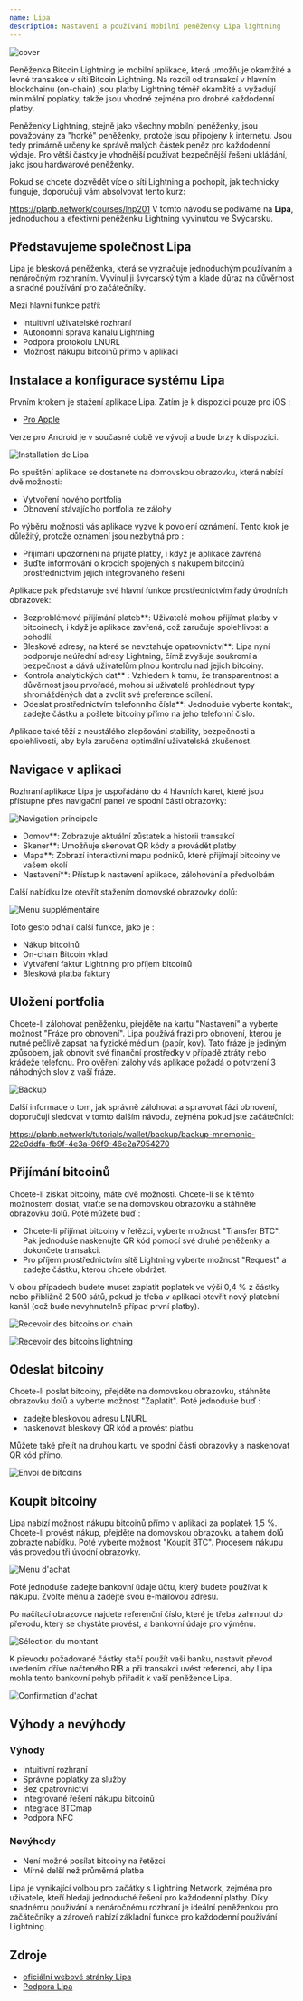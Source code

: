 ```yaml
---
name: Lipa
description: Nastavení a používání mobilní peněženky Lipa lightning
---
```

![cover](assets/cover.webp)

Peněženka Bitcoin Lightning je mobilní aplikace, která umožňuje okamžité a levné transakce v síti Bitcoin Lightning. Na rozdíl od transakcí v hlavním blockchainu (on-chain) jsou platby Lightning téměř okamžité a vyžadují minimální poplatky, takže jsou vhodné zejména pro drobné každodenní platby.

Peněženky Lightning, stejně jako všechny mobilní peněženky, jsou považovány za "horké" peněženky, protože jsou připojeny k internetu. Jsou tedy primárně určeny ke správě malých částek peněz pro každodenní výdaje. Pro větší částky je vhodnější používat bezpečnější řešení ukládání, jako jsou hardwarové peněženky.

Pokud se chcete dozvědět více o síti Lightning a pochopit, jak technicky funguje, doporučuji vám absolvovat tento kurz:

https://planb.network/courses/lnp201
V tomto návodu se podíváme na **Lipa**, jednoduchou a efektivní peněženku Lightning vyvinutou ve Švýcarsku.

## Představujeme společnost Lipa

Lipa je blesková peněženka, která se vyznačuje jednoduchým používáním a nenáročným rozhraním. Vyvinul ji švýcarský tým a klade důraz na důvěrnost a snadné používání pro začátečníky.

Mezi hlavní funkce patří:


- Intuitivní uživatelské rozhraní
- Autonomní správa kanálu Lightning
- Podpora protokolu LNURL
- Možnost nákupu bitcoinů přímo v aplikaci

## Instalace a konfigurace systému Lipa

Prvním krokem je stažení aplikace Lipa. Zatím je k dispozici pouze pro iOS :


- [Pro Apple](https://apps.apple.com/app/lipa-bitcoin-lightning/id1602180066)

Verze pro Android je v současné době ve vývoji a bude brzy k dispozici.

![Installation de Lipa](assets/fr/01.webp)

Po spuštění aplikace se dostanete na domovskou obrazovku, která nabízí dvě možnosti:


- Vytvoření nového portfolia
- Obnovení stávajícího portfolia ze zálohy

Po výběru možnosti vás aplikace vyzve k povolení oznámení. Tento krok je důležitý, protože oznámení jsou nezbytná pro :


- Přijímání upozornění na přijaté platby, i když je aplikace zavřená
- Buďte informováni o krocích spojených s nákupem bitcoinů prostřednictvím jejich integrovaného řešení

Aplikace pak představuje své hlavní funkce prostřednictvím řady úvodních obrazovek:


- Bezproblémové přijímání plateb**: Uživatelé mohou přijímat platby v bitcoinech, i když je aplikace zavřená, což zaručuje spolehlivost a pohodlí.
- Bleskové adresy, na které se nevztahuje opatrovnictví**: Lipa nyní podporuje neúřední adresy Lightning, čímž zvyšuje soukromí a bezpečnost a dává uživatelům plnou kontrolu nad jejich bitcoiny.
- Kontrola analytických dat** : Vzhledem k tomu, že transparentnost a důvěrnost jsou prvořadé, mohou si uživatelé prohlédnout typy shromážděných dat a zvolit své preference sdílení.
- Odeslat prostřednictvím telefonního čísla**: Jednoduše vyberte kontakt, zadejte částku a pošlete bitcoiny přímo na jeho telefonní číslo.

Aplikace také těží z neustálého zlepšování stability, bezpečnosti a spolehlivosti, aby byla zaručena optimální uživatelská zkušenost.

## Navigace v aplikaci

Rozhraní aplikace Lipa je uspořádáno do 4 hlavních karet, které jsou přístupné přes navigační panel ve spodní části obrazovky:

![Navigation principale](assets/fr/02.webp)


- Domov**: Zobrazuje aktuální zůstatek a historii transakcí
- Skener**: Umožňuje skenovat QR kódy a provádět platby
- Mapa**: Zobrazí interaktivní mapu podniků, které přijímají bitcoiny ve vašem okolí
- Nastavení**: Přístup k nastavení aplikace, zálohování a předvolbám

Další nabídku lze otevřít stažením domovské obrazovky dolů:

![Menu supplémentaire](assets/fr/03.webp)

Toto gesto odhalí další funkce, jako je :


- Nákup bitcoinů
- On-chain Bitcoin vklad
- Vytváření faktur Lightning pro příjem bitcoinů
- Blesková platba faktury

## Uložení portfolia

Chcete-li zálohovat peněženku, přejděte na kartu "Nastavení" a vyberte možnost "Fráze pro obnovení". Lipa používá frázi pro obnovení, kterou je nutné pečlivě zapsat na fyzické médium (papír, kov). Tato fráze je jediným způsobem, jak obnovit své finanční prostředky v případě ztráty nebo krádeže telefonu. Pro ověření zálohy vás aplikace požádá o potvrzení 3 náhodných slov z vaší fráze.

![Backup](assets/fr/04.webp)

Další informace o tom, jak správně zálohovat a spravovat fázi obnovení, doporučuji sledovat v tomto dalším návodu, zejména pokud jste začátečníci:

https://planb.network/tutorials/wallet/backup/backup-mnemonic-22c0ddfa-fb9f-4e3a-96f9-46e2a7954270
## Přijímání bitcoinů

Chcete-li získat bitcoiny, máte dvě možnosti. Chcete-li se k těmto možnostem dostat, vraťte se na domovskou obrazovku a stáhněte obrazovku dolů. Poté můžete buď :


- Chcete-li přijímat bitcoiny v řetězci, vyberte možnost "Transfer BTC". Pak jednoduše naskenujte QR kód pomocí své druhé peněženky a dokončete transakci.
- Pro příjem prostřednictvím sítě Lightning vyberte možnost "Request" a zadejte částku, kterou chcete obdržet.

V obou případech budete muset zaplatit poplatek ve výši 0,4 % z částky nebo přibližně 2 500 sátů, pokud je třeba v aplikaci otevřít nový platební kanál (což bude nevyhnutelně případ první platby).

![Recevoir des bitcoins on chain](assets/fr/05.webp)

![Recevoir des bitcoins lightning](assets/fr/06.webp)

## Odeslat bitcoiny

Chcete-li poslat bitcoiny, přejděte na domovskou obrazovku, stáhněte obrazovku dolů a vyberte možnost "Zaplatit". Poté jednoduše buď :


- zadejte bleskovou adresu LNURL
- naskenovat bleskový QR kód a provést platbu.

Můžete také přejít na druhou kartu ve spodní části obrazovky a naskenovat QR kód přímo.

![Envoi de bitcoins](assets/fr/07.webp)

## Koupit bitcoiny

Lipa nabízí možnost nákupu bitcoinů přímo v aplikaci za poplatek 1,5 %. Chcete-li provést nákup, přejděte na domovskou obrazovku a tahem dolů zobrazte nabídku. Poté vyberte možnost "Koupit BTC". Procesem nákupu vás provedou tři úvodní obrazovky.

![Menu d'achat](assets/fr/08.webp)

Poté jednoduše zadejte bankovní údaje účtu, který budete používat k nákupu. Zvolte měnu a zadejte svou e-mailovou adresu.

Po načítací obrazovce najdete referenční číslo, které je třeba zahrnout do převodu, který se chystáte provést, a bankovní údaje pro výměnu.

![Sélection du montant](assets/fr/09.webp)

K převodu požadované částky stačí použít vaši banku, nastavit převod uvedením dříve načteného RIB a při transakci uvést referenci, aby Lipa mohla tento bankovní pohyb přiřadit k vaší peněžence Lipa.

![Confirmation d'achat](assets/fr/10.webp)

## Výhody a nevýhody

### Výhody


- Intuitivní rozhraní
- Správné poplatky za služby
- Bez opatrovnictví
- Integrované řešení nákupu bitcoinů
- Integrace BTCmap
- Podpora NFC

### Nevýhody


- Není možné posílat bitcoiny na řetězci
- Mírně delší než průměrná platba

Lipa je vynikající volbou pro začátky s Lightning Network, zejména pro uživatele, kteří hledají jednoduché řešení pro každodenní platby. Díky snadnému používání a nenáročnému rozhraní je ideální peněženkou pro začátečníky a zároveň nabízí základní funkce pro každodenní používání Lightning.

## Zdroje


- [oficiální webové stránky Lipa](https://lipa.swiss/)
- [Podpora Lipa](https://getlipa.atlassian.net/servicedesk/customer/portal/1)